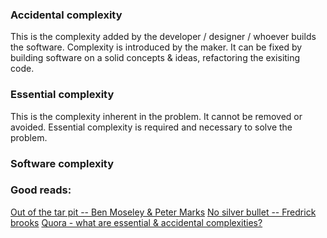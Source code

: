 ### Accidental complexity

This is the complexity added by the developer / designer / whoever builds the software. Complexity 
is introduced by the maker. It can be fixed by building software on a solid concepts & ideas, refactoring
the exisiting code.

### Essential complexity

This is the complexity inherent in the problem. It cannot be removed or avoided. Essential complexity is
required and necessary to solve the problem.

### Software complexity


### Good reads:

[Out of the tar pit -- Ben Moseley & Peter Marks](http://curtclifton.net/papers/MoseleyMarks06a.pdf)
[No silver bullet -- Fredrick brooks](http://worrydream.com/refs/Brooks-NoSilverBullet.pdf)
[Quora - what are essential & accidental complexities?](https://www.quora.com/What-are-essential-and-accidental-complexity)